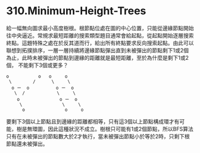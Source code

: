 # 310.Minimum-Height-Trees

給一幅無向圖求最小高度樹根。根節點位處在圖的中心位置，只能從邊緣節點開始往中央逼近。常規求最短距離的搜索類型題目通常會給起點，從起點開始逐層搜索終點。這題特殊之處在於反其道而行，給出所有終點要求反向搜索起點。由此可以聯想到拓撲排序，一層一層持續將邊緣節點彈出直到未被彈出的節點剩下1或2個為止，此時未被彈出的節點到邊緣的距離就是最短距離，至於為什麼是剩下1或2個，
不能剩下3個或更多？

```
o           o   o     o
 \        /      \     \
  o ㄧ  o          o ㄧ  o
   \  /            \     \
    o               o ㄧ  o
     \               \     \
      o               o     o
```

要剩下3個以上節點且到邊緣的距離都相等，只有這3個以上節點構成環才有可能，樹是無環圖，因此這種狀況不成立。樹根只可能有1或2個節點，所以BFS算法只有在未被彈出的節點數大於2才執行，當未被彈出節點小於等於2時，只剩下根節點還未被彈出。
